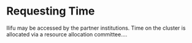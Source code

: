 # Requesting Time

Ilifu may be accessed by the partner institutions. Time on the cluster is allocated via
a resource allocation committee....